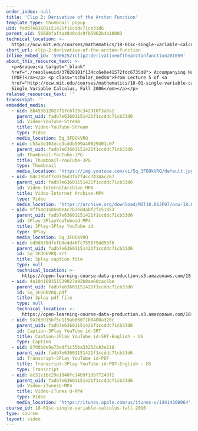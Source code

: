 ```yaml
---
order_index: null
title: 'Clip 2: Derivative of the Arctan Function'
template_type: thumbnail_popup
uid: fadb7e63601151421f1ccddc71cb33d6
parent_uid: 5668bfaf4a4849cdc9fb5962b4a18003
technical_location: >-
  https://ocw.mit.edu/courses/mathematics/18-01sc-single-variable-calculus-fall-2010/1.-differentiation/part-b-implicit-differentiation-and-inverse-functions/session-15-implicit-differentiation-and-inverse-functions/clip-2-derivative-of-the-arctan-function
short_url: clip-2-derivative-of-the-arctan-function
inline_embed_id: '59062521clip2:derivativeofthearctanfunction281059'
about_this_resource_text: >-
  <p>&raquo;<a target="_blank"
  href="./resolveuid/37028101f134cc6e0e41572fdc6735d8"> Accompanying Notes
  (PDF)</a></p> <p class="scholar_medsm">From Lecture 5 of <a
  href="http://ocw.mit.edu/courses/mathematics/18-01-single-variable-calculus-fall-2006/video-lectures/"><em>18.01
  Single Variable Calculus, Fall 2006</em></a></p>
related_resources_text: ''
transcript: ''
embedded_media:
  - uid: 8b453812027f17c6f25c342310f3a8a2
    parent_uid: fadb7e63601151421f1ccddc71cb33d6
    id: Video-YouTube-Stream
    title: Video-YouTube-Stream
    type: Video
    media_location: 5q_3FDOkVRQ
  - uid: c53a3e103ecd3cddb599a40829d01c07
    parent_uid: fadb7e63601151421f1ccddc71cb33d6
    id: Thumbnail-YouTube-JPG
    title: Thumbnail-YouTube-JPG
    type: Thumbnail
    media_location: 'https://img.youtube.com/vi/5q_3FDOkVRQ/default.jpg'
  - uid: 04c19bdf7c0726d3fa7f4cc7434ac267
    parent_uid: fadb7e63601151421f1ccddc71cb33d6
    id: Video-InternetArchive-MP4
    title: Video-Internet Archive-MP4
    type: Video
    media_location: 'https://archive.org/download/MIT18.01JF07/ocw-18.01-f07-lec05_300k.mp4'
  - uid: 9ff50d158580e4c7b7ed4abf2fc51853
    parent_uid: fadb7e63601151421f1ccddc71cb33d6
    id: 3Play-3PlayYouTubeid-MP4
    title: 3Play-3Play YouTube id
    type: 3Play
    media_location: 5q_3FDOkVRQ
  - uid: ed9d670dfefb0e4d46fc755075dd58f6
    parent_uid: fadb7e63601151421f1ccddc71cb33d6
    id: 5q_3FDOkVRQ.srt
    title: 3play caption file
    type: null
    technical_location: >-
      https://open-learning-course-data-production.s3.amazonaws.com/18-01sc-single-variable-calculus-fall-2010/6bbb2856306b28521a2ac696276bb07d_5q_3FDOkVRQ.srt
  - uid: 4a104169351539023e82b0ae60cac6be
    parent_uid: fadb7e63601151421f1ccddc71cb33d6
    id: 5q_3FDOkVRQ.pdf
    title: 3play pdf file
    type: null
    technical_location: >-
      https://open-learning-course-data-production.s3.amazonaws.com/18-01sc-single-variable-calculus-fall-2010/a6f84bb9a3e86bb369ccfe1e7f3dcf02_5q_3FDOkVRQ.pdf
  - uid: 9a2d3d15bf5e119ab060f1b0400a320c
    parent_uid: fadb7e63601151421f1ccddc71cb33d6
    id: Caption-3Play YouTube id-SRT
    title: Caption-3Play YouTube id-SRT-English - US
    type: Caption
  - uid: 87ddb0e9a73edf1c35ba33252c83e218
    parent_uid: fadb7e63601151421f1ccddc71cb33d6
    id: Transcript-3Play YouTube id-PDF
    title: Transcript-3Play YouTube id-PDF-English - US
    type: Transcript
  - uid: ac31e1bc29e1840fc14b9f1dbf7249f2
    parent_uid: fadb7e63601151421f1ccddc71cb33d6
    id: Video-iTunesU-MP4
    title: Video-iTunes U-MP4
    type: Video
    media_location: 'https://itunes.apple.com/us/itunes-u/id414308064'
course_id: 18-01sc-single-variable-calculus-fall-2010
type: course
layout: video
---
```

